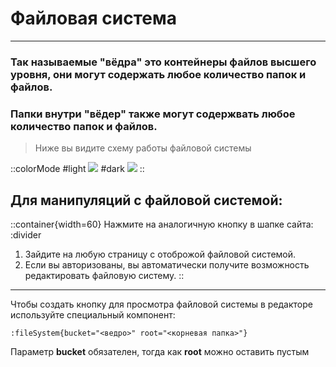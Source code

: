 # Файловая система
---

### Так называемые "вёдра" это контейнеры файлов высшего уровня, они могут содержать любое количество папок и файлов.

### Папки внутри "вёдер" также могут содержвать любое количество папок и файлов.

> Ниже вы видите схему работы файловой системы

::colorMode
#light
![](/images/docs/light.png)
#dark
![](/images/docs/dark.png)
::

## Для манипуляций с файловой системой:




::container{width=60}
Нажмите на аналогичную кнопку в шапке сайта:
:divider
1. Зайдите на любую страницу с отоброжой файловой системой.
2. Если вы авторизованы, вы автоматически получите возможность редактировать файловую систему.
::

---

Чтобы создать кнопку для просмотра файловой системы в редакторе используйте специальный компонент:

```mdc
:fileSystem{bucket="<ведро>" root="<корневая папка>"}
```

Параметр **bucket** обязателен, тогда как **root** можно оставить пустым